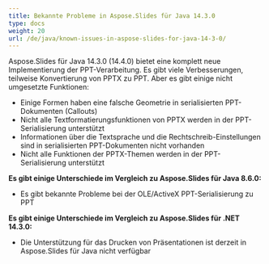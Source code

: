 ```yaml
---
title: Bekannte Probleme in Aspose.Slides für Java 14.3.0
type: docs
weight: 20
url: /de/java/known-issues-in-aspose-slides-for-java-14-3-0/
---
```


Aspose.Slides für Java 14.3.0 (14.4.0) bietet eine komplett neue Implementierung der PPT-Verarbeitung. Es gibt viele Verbesserungen, teilweise Konvertierung von PPTX zu PPT. Aber es gibt einige nicht umgesetzte Funktionen:

- Einige Formen haben eine falsche Geometrie in serialisierten PPT-Dokumenten (Callouts)
- Nicht alle Textformatierungsfunktionen von PPTX werden in der PPT-Serialisierung unterstützt
- Informationen über die Textsprache und die Rechtschreib-Einstellungen sind in serialisierten PPT-Dokumenten nicht vorhanden
- Nicht alle Funktionen der PPTX-Themen werden in der PPT-Serialisierung unterstützt

**Es gibt einige Unterschiede im Vergleich zu Aspose.Slides für Java 8.6.0:**

- Es gibt bekannte Probleme bei der OLE/ActiveX PPT-Serialisierung zu PPT

**Es gibt einige Unterschiede im Vergleich zu Aspose.Slides für .NET 14.3.0:**

- Die Unterstützung für das Drucken von Präsentationen ist derzeit in Aspose.Slides für Java nicht verfügbar